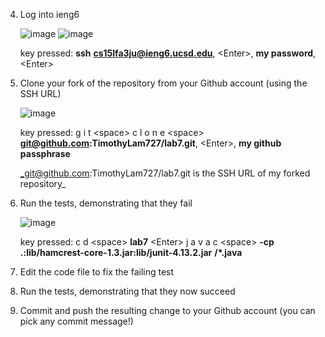 4. Log into ieng6

   ![image](https://github.com/TimothyLam727/cse15l-lab-reports/assets/146874935/e2010262-269e-4f2e-832c-9d69dd03e758)
   ![image](https://github.com/TimothyLam727/cse15l-lab-reports/assets/146874935/e7d8a465-a6cc-4f0c-a4d0-4766523651da)


   key pressed: **ssh** **cs15lfa3ju@ieng6.ucsd.edu**, <<e>Enter<e>>, **my password**, <<e>Enter<e>>

5. Clone your fork of the repository from your Github account (using the SSH URL)

   ![image](https://github.com/TimothyLam727/cse15l-lab-reports/assets/146874935/c668373b-edae-4ec6-b235-d9c197d6308e)

   key pressed: g i t <<e>space<e>> c l o n e <<e>space<e>> **git@github.com:TimothyLam727/lab7.git**, <<e>Enter<e>>, **my github passphrase**

   _git@github.com:TimothyLam727/lab7.git is the SSH URL of my forked repository_

6. Run the tests, demonstrating that they fail

   ![image](https://github.com/TimothyLam727/cse15l-lab-reports/assets/146874935/f13c600a-2377-41ef-9a15-2e2a7c056dbd)

   key pressed: c d <<e>space<e>> **lab7** <<e>Enter<e>> j a v a c <<e>space<e>> **-cp .:lib/hamcrest-core-1.3.jar:lib/junit-4.13.2.jar** **/*.java**

9. Edit the code file to fix the failing test


10. Run the tests, demonstrating that they now succeed


11. Commit and push the resulting change to your Github account (you can pick any commit message!)

